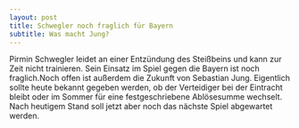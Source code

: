 ```yaml
---
layout: post
title: Schwegler noch fraglich für Bayern
subtitle: Was macht Jung?
---
```


Pirmin Schwegler leidet an einer Entzündung des Steißbeins und kann zur Zeit nicht trainieren. Sein Einsatz im Spiel gegen die Bayern ist noch fraglich.Noch offen ist außerdem die Zukunft von Sebastian Jung. Eigentlich sollte heute bekannt gegeben werden, ob der Verteidiger bei der Eintracht bleibt oder im Sommer für eine festgeschriebene Ablösesumme wechselt. Nach heutigem Stand soll jetzt aber noch das nächste Spiel abgewartet werden.


